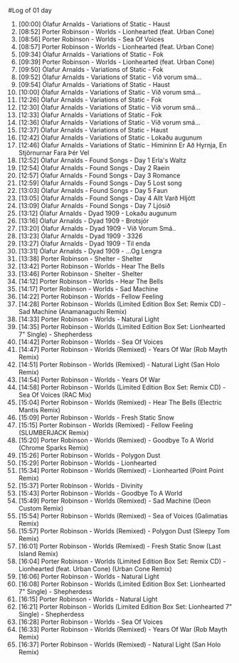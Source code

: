 #Log of 01 day

1. [00:00] Ólafur Arnalds - Variations of Static - Haust
1. [08:52] Porter Robinson - Worlds - Lionhearted (feat. Urban Cone)
1. [08:56] Porter Robinson - Worlds - Sea Of Voices
1. [08:57] Porter Robinson - Worlds - Lionhearted (feat. Urban Cone)
1. [09:34] Ólafur Arnalds - Variations of Static - Fok
1. [09:39] Porter Robinson - Worlds - Lionhearted (feat. Urban Cone)
1. [09:50] Ólafur Arnalds - Variations of Static - Fok
1. [09:52] Ólafur Arnalds - Variations of Static - Við vorum smá...
1. [09:54] Ólafur Arnalds - Variations of Static - Haust
1. [10:00] Ólafur Arnalds - Variations of Static - Við vorum smá...
1. [12:26] Ólafur Arnalds - Variations of Static - Fok
1. [12:30] Ólafur Arnalds - Variations of Static - Við vorum smá...
1. [12:33] Ólafur Arnalds - Variations of Static - Fok
1. [12:36] Ólafur Arnalds - Variations of Static - Við vorum smá...
1. [12:37] Ólafur Arnalds - Variations of Static - Haust
1. [12:42] Ólafur Arnalds - Variations of Static - Lokaðu augunum
1. [12:46] Ólafur Arnalds - Variations of Static - Himininn Er Að Hyrnja, En Stjörnurnar Fara Þér Vel
1. [12:52] Ólafur Arnalds - Found Songs - Day 1 Erla's Waltz
1. [12:54] Ólafur Arnalds - Found Songs - Day 2 Raein
1. [12:57] Ólafur Arnalds - Found Songs - Day 3 Romance
1. [12:59] Ólafur Arnalds - Found Songs - Day 5 Lost song
1. [13:03] Ólafur Arnalds - Found Songs - Day 5 Faun
1. [13:05] Ólafur Arnalds - Found Songs - Day 4 Allt Varð Hljótt
1. [13:09] Ólafur Arnalds - Found Songs - Day 7 Ljósið
1. [13:12] Ólafur Arnalds - Dyad 1909 - Lokaðu augunum
1. [13:16] Ólafur Arnalds - Dyad 1909 - Brotsjór
1. [13:20] Ólafur Arnalds - Dyad 1909 - Við Vorum Smá..
1. [13:23] Ólafur Arnalds - Dyad 1909 - 3326
1. [13:27] Ólafur Arnalds - Dyad 1909 - Til enda
1. [13:31] Ólafur Arnalds - Dyad 1909 - ...Og Lengra
1. [13:38] Porter Robinson - Shelter - Shelter
1. [13:42] Porter Robinson - Worlds - Hear The Bells
1. [13:46] Porter Robinson - Shelter - Shelter
1. [14:12] Porter Robinson - Worlds - Hear The Bells
1. [14:17] Porter Robinson - Worlds - Sad Machine
1. [14:22] Porter Robinson - Worlds - Fellow Feeling
1. [14:28] Porter Robinson - Worlds (Limited Edition Box Set: Remix CD) - Sad Machine (Anamanaguchi Remix)
1. [14:33] Porter Robinson - Worlds - Natural Light
1. [14:35] Porter Robinson - Worlds (Limited Edition Box Set: Lionhearted 7" Single) - Shepherdess
1. [14:42] Porter Robinson - Worlds - Sea Of Voices
1. [14:47] Porter Robinson - Worlds (Remixed) - Years Of War (Rob Mayth Remix)
1. [14:51] Porter Robinson - Worlds (Remixed) - Natural Light (San Holo Remix)
1. [14:54] Porter Robinson - Worlds - Years Of War
1. [14:58] Porter Robinson - Worlds (Limited Edition Box Set: Remix CD) - Sea Of Voices (RAC Mix)
1. [15:04] Porter Robinson - Worlds (Remixed) - Hear The Bells (Electric Mantis Remix)
1. [15:09] Porter Robinson - Worlds - Fresh Static Snow
1. [15:15] Porter Robinson - Worlds (Remixed) - Fellow Feeling (SLUMBERJACK Remix)
1. [15:20] Porter Robinson - Worlds (Remixed) - Goodbye To A World (Chrome Sparks Remix)
1. [15:26] Porter Robinson - Worlds - Polygon Dust
1. [15:29] Porter Robinson - Worlds - Lionhearted
1. [15:34] Porter Robinson - Worlds (Remixed) - Lionhearted (Point Point Remix)
1. [15:37] Porter Robinson - Worlds - Divinity
1. [15:43] Porter Robinson - Worlds - Goodbye To A World
1. [15:49] Porter Robinson - Worlds (Remixed) - Sad Machine (Deon Custom Remix)
1. [15:54] Porter Robinson - Worlds (Remixed) - Sea of Voices (Galimatias Remix)
1. [15:57] Porter Robinson - Worlds (Remixed) - Polygon Dust (Sleepy Tom Remix)
1. [16:01] Porter Robinson - Worlds (Remixed) - Fresh Static Snow (Last Island Remix)
1. [16:04] Porter Robinson - Worlds (Limited Edition Box Set: Remix CD) - Lionhearted (feat. Urban Cone) (Urban Cone Remix)
1. [16:06] Porter Robinson - Worlds - Natural Light
1. [16:08] Porter Robinson - Worlds (Limited Edition Box Set: Lionhearted 7" Single) - Shepherdess
1. [16:15] Porter Robinson - Worlds - Natural Light
1. [16:21] Porter Robinson - Worlds (Limited Edition Box Set: Lionhearted 7" Single) - Shepherdess
1. [16:28] Porter Robinson - Worlds - Sea Of Voices
1. [16:33] Porter Robinson - Worlds (Remixed) - Years Of War (Rob Mayth Remix)
1. [16:37] Porter Robinson - Worlds (Remixed) - Natural Light (San Holo Remix)
